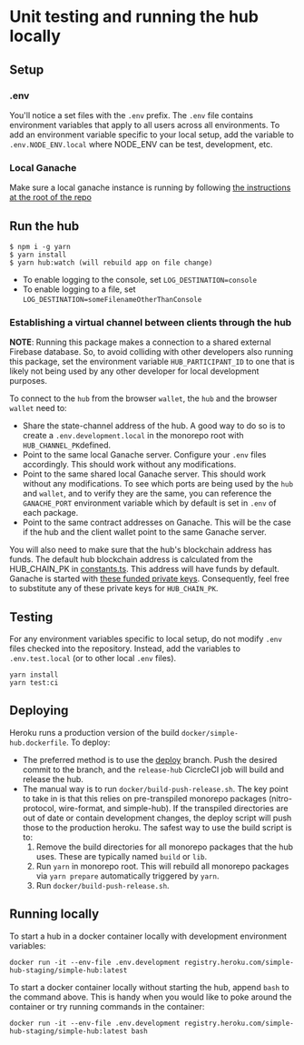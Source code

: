 # Unit testing and running the hub locally

## Setup

### .env

You'll notice a set files with the `.env` prefix. The `.env` file contains environment variables that apply to all users across all environments. To add an environment variable specific to your local setup, add the variable to `.env.NODE_ENV.local` where NODE_ENV can be test, development, etc.

### Local Ganache

Make sure a local ganache instance is running by following [the instructions at the root of the repo](../../readme.md#Development-Flow)

## Run the hub

```
$ npm i -g yarn
$ yarn install
$ yarn hub:watch (will rebuild app on file change)
```

- To enable logging to the console, set `LOG_DESTINATION=console`
- To enable logging to a file, set `LOG_DESTINATION=someFilenameOtherThanConsole`

### Establishing a virtual channel between clients through the hub

**NOTE**: Running this package makes a connection to a shared external Firebase database. So, to avoid colliding with other developers also running this package, set the environment variable `HUB_PARTICIPANT_ID` to one that is likely not being used by any other developer for local development purposes.

To connect to the `hub` from the browser `wallet`, the `hub` and the browser `wallet` need to:

- Share the state-channel address of the hub. A good way to do so is to create a `.env.development.local` in the monorepo root with `HUB_CHANNEL_PK`defined.
- Point to the same local Ganache server. Configure your `.env` files accordingly. This should work without any modifications.
- Point to the same shared local Ganache server. This should work without any modifications. To see which ports are being used by the `hub` and `wallet`, and to verify they are the same, you can reference the `GANACHE_PORT` environment variable which by default is set in `.env` of each package.
- Point to the same contract addresses on Ganache. This will be the case if the hub and the client wallet point to the same Ganache server.

You will also need to make sure that the hub's blockchain address has funds. The default hub blockchain address is calculated from the HUB_CHAIN_PK in [constants.ts](https://github.com/statechannels/monorepo/blob/master/packages/simple-hub/src/constants.ts#L13). This address will have funds by default. Ganache is started with [these funded private keys](https://github.com/statechannels/monorepo/blob/master/packages/devtools/src/constants.ts). Consequently, feel free to substitute any of these private keys for `HUB_CHAIN_PK`.

## Testing

For any environment variables specific to local setup, do not modify `.env` files checked into the repository. Instead, add the variables to `.env.test.local` (or to other local `.env` files).

```
yarn install
yarn test:ci
```

## Deploying

Heroku runs a production version of the build `docker/simple-hub.dockerfile`. To deploy:

- The preferred method is to use the [deploy](https://github.com/statechannels/monorepo/tree/deploy) branch. Push the desired commit to the branch, and the `release-hub` CicrcleCI job will build and release the hub.
- The manual way is to run `docker/build-push-release.sh`. The key point to take in is that this relies on pre-transpiled monorepo packages (nitro-protocol, wire-format, and simple-hub). If the transpiled directories are out of date or contain development changes, the deploy script will push those to the production heroku. The safest way to use the build script is to:
  1. Remove the build directories for all monorepo packages that the hub uses. These are typically named `build` or `lib`.
  1. Run `yarn` in monorepo root. This will rebuild all monorepo packages via `yarn prepare` automatically triggered by `yarn`.
  1. Run `docker/build-push-release.sh`.

## Running locally

To start a hub in a docker container locally with development environment variables:

```
docker run -it --env-file .env.development registry.heroku.com/simple-hub-staging/simple-hub:latest
```

To start a docker container locally without starting the hub, append `bash` to the command above. This is handy when you would like to poke around the container or try running commands in the container:

```
docker run -it --env-file .env.development registry.heroku.com/simple-hub-staging/simple-hub:latest bash
```
